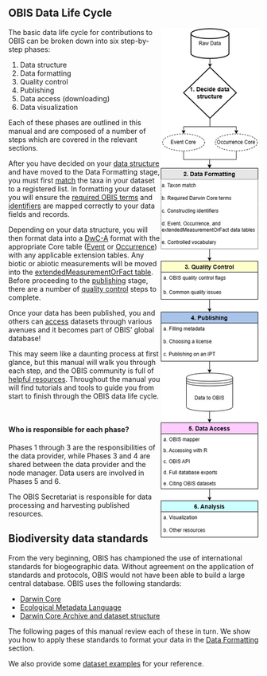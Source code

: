 ## OBIS Data Life Cycle

<img align="right" src="images/OBISdataLifeCycle.png" class="img-responsive" display: inline-block/>

The basic data life cycle for contributions to OBIS can be broken down into six step-by-step phases:

1. Data structure
2. Data formatting
3. Quality control
4. Publishing
5. Data access (downloading)
6. Data visualization

Each of these phases are outlined in this manual and are composed of a number of steps which are covered in the relevant sections.

After you have decided on your [data structure](formatting.html) and have moved to the Data Formatting stage, you must first [match](name_matching.html) the taxa in your dataset to a registered list. In formatting your dataset you will ensure the [required OBIS terms](checklist.html) and [identifiers](identifiers.html) are mapped correctly to your data fields and records.

Depending on your data structure, you will then format data into a [DwC-A](data_format.html) format with the appropriate Core table ([Event](format_event.html) or [Occurrence](format_occurrence.html)) with any applicable extension tables. Any biotic or abiotic measurements will be moved into the [extendedMeasurementOrFact table](format_emof.html). Before proceeding to the [publishing](data_publication.html) stage, there are a number of [quality control](dataquality.html) steps to complete.

Once your data has been published, you and others can [access](access.html) datasets through various avenues and it becomes part of OBIS’ global database!

This may seem like a daunting process at first glance, but this manual will walk you through each step, and the OBIS community is full of [helpful resources](gethelp.html). Throughout the manual you will find tutorials and tools to guide you from start to finish through the OBIS data life cycle.

<br clear="left"/>

#### Who is responsible for each phase?

Phases 1 through 3 are the responsibilities of the data provider, while Phases 3 and 4 are shared between the data provider and the node manager. Data users are involved in Phases 5 and 6.

The OBIS Secretariat is responsible for data processing and harvesting published resources.

## Biodiversity data standards

From the very beginning, OBIS has championed the use of international standards for biogeographic data. Without agreement on the application of standards and protocols, OBIS would not have been able to build a large central database. OBIS uses the following standards:

* [Darwin Core](darwin_core.html)
* [Ecological Metadata Language](eml.html)
* [Darwin Core Archive and dataset structure](data_format.html)

The following pages of this manual review each of these in turn. We show you how to apply these standards to format your data in the [Data Formatting](formatting.html) section.

We also provide some [dataset examples](examples.html) for your reference.
